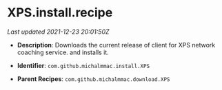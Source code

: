 # XPS.install.recipe

_Last updated 2021-12-23 20:01:50Z_

- **Description**: Downloads the current release of client for XPS network coaching service. and installs it.

- **Identifier**: `com.github.michalmmac.install.XPS`

- **Parent Recipes**: `com.github.michalmmac.download.XPS`
